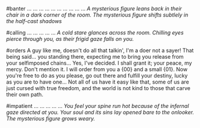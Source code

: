 #banter
...
...
...
...
...
...
...
...
...
...
*A mysterious figure leans back in their chair in a dark corner of the room.*
*The mysterious figure shifts subtlely in the half-cast shadows*

#calling
...
...
...
...
...
*A cold stare glances across the room.*
*Chilling eyes pierce through you, as their frigid gaze falls on you.*

#orders
A guy like me, doesn't do all that talkin', I'm a doer not a sayer! That being said... you standing there, expecting me to bring you release from your selfimposed chains... Yes, I've decided. I shall grant it; your peace, my mercy. Don't mention it. I will order from you a {00} and a small {01}. Now you're free to do as you please, go out there and fulfill your destiny, lucky as you are to have one... Not all of us have it easy like that, some of us are just cursed with true freedom, and the world is not kind to those that carve their own path.

#impatient
...
...
...
...
...
*You feel your spine run hot because of the infernal gaze directed at you.*
*Your soul and its sins lay opened bare to the onlooker.*
*The mysterious figure grows weary.*